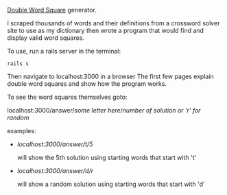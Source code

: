 [Double Word Square](https://en.wikipedia.org/wiki/Word_square#Double_word_squares)
generator.

I scraped thousands of words and their definitions from a crossword solver site to use as my dictionary
then wrote a program that would find and display valid word squares.

To use, run a rails server in the terminal:
```
rails s
```
Then navigate to localhost:3000 in a browser
The first few pages explain double word squares and show how the program works.

To see the word squares themselves goto:

localhost:3000/answer/*some letter here*/*number of solution or 'r' for random*

examples:

* *localhost:3000/answer/t/5*

  will show the 5th solution using starting words that start with 't'

* *localhost:3000/answer/d/r*

  will show a random solution using starting words that start with 'd'
